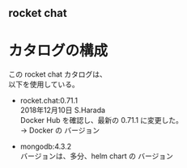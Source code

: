 ## rocket chat

# カタログの構成

この rocket chat カタログは、  
以下を使用している。

* rocket.chat:0.71.1  
    2018年12月10日 S.Harada  
    Docker Hub を確認し、最新の 0.71.1 に変更した。  
    → Docker の バージョン

* mongodb:4.3.2  
    バージョンは、多分、helm chart の バージョン
